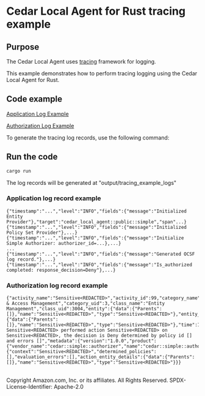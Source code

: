 # Cedar Local Agent for Rust tracing example

## Purpose

The Cedar Local Agent uses [tracing](https://docs.rs/tracing/latest/tracing/) framework for logging.

This example demonstrates how to perform tracing logging using the Cedar Local Agent for Rust.

## Code example

[Application Log Example](application_log)

[Authorization Log Example](authorization_log)

To generate the tracing log records, use the following command:

## Run the code

```bash
cargo run
```

The log records will be generated at "output/tracing_example_logs"

### Application log record example
```
{"timestamp":"...","level":"INFO","fields":{"message":"Initialized Entity Provider"},"target":"cedar_local_agent::public::simple","span"...}
{"timestamp":"...","level":"INFO","fields":{"message":"Initialized Policy Set Provider"},...}
{"timestamp":"...","level":"INFO","fields":{"message":"Initialize Simple Authorizer: authorizer_id=...},...}
...
{"timestamp":"...","level":"INFO","fields":{"message":"Generated OCSF log record."},...}
{"timestamp":"...","level":"INFO","fields":{"message":"Is_authorized completed: response_decision=Deny"},...}
```

### Authorization log record example
```
{"activity_name":"Sensitive<REDACTED>","activity_id":99,"category_name":"Identity & Access Management","category_uid":3,"class_name":"Entity Management","class_uid":3004,"entity":{"data":{"Parents":[]},"name":"Sensitive<REDACTED>","type":"Sensitive<REDACTED>"},"entity_result":{"data":{"Parents":[]},"name":"Sensitive<REDACTED>","type":"Sensitive<REDACTED>"},"time":1700085292,"message":"Principal Sensitive<REDACTED> performed action Sensitive<REDACTED> on Sensitive<REDACTED>, the decision is Deny determined by policy id [] and errors []","metadata":{"version":"1.0.0","product":{"vendor_name":"cedar::simple::authorizer","name":"cedar::simple::authorizer","lang":"en"},"log_provider":"cedar::simple::authorizer","processed_time":0,"logged_time":1700085292,"log_version":"1.0.0"},"severity":"Informational","severity_id":1,"status":"Success","status_code":"Deny","status_detail":"","status_id":1,"timezone_offset":-420,"type_uid":300499,"type_name":"Other","unmapped":{"context":"Sensitive<REDACTED>","determined_policies":[],"evaluation_errors":[],"action_entity_details":{"data":{"Parents":[]},"name":"Sensitive<REDACTED>","type":"Sensitive<REDACTED>"}}}
```

<br>
Copyright Amazon.com, Inc. or its affiliates. All Rights Reserved. SPDX-License-Identifier: Apache-2.0
